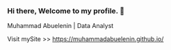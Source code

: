 ### Hi there, Welcome to my profile. 👋
Muhammad Abuelenin | 
Data Analyst

Visit mySite >> https://muhammadabuelenin.github.io/
<!--
**MuhammadAbuelenin/MuhammadAbuelenin** is a ✨ _special_ ✨ repository because its `README.md` (this file) appears on your GitHub profile.

Here are some ideas to get you started:

- 🔭 I’m currently working on ...
- 🌱 I’m currently learning ...
- 👯 I’m looking to collaborate on ...
- 🤔 I’m looking for help with ...
- 💬 Ask me about ...
- 📫 How to reach me: ...
- 😄 Pronouns: ...
- ⚡ Fun fact: ...
-->
